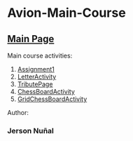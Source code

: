# Avion-Main-Course

 <h2><a href="https://rayleigh17.github.io/Avion-Main-Course/" target="blank">Main Page</a></h2>

Main course activities:
  1. <a href="https://rayleigh17.github.io/Avion-Main-Course/Assignment1/index.html" target="_blank">Assignment1</a>
  2. <a href="https://rayleigh17.github.io/Avion-Main-Course/LetterActivity/index.html" target="_blank">LetterActivity</a>
  3. <a href="https://rayleigh17.github.io/Avion-Main-Course/TributePage/index.html" target="_blank">TributePage</a>
  4. <a href="https://rayleigh17.github.io/Avion-Main-Course/ChessBoardActivity/index.html" target="_blank">ChessBoardActivity</a>
  5. <a href="https://rayleigh17.github.io/Avion-Main-Course/GridChessBoardActivity/index.html" target="_blank">GridChessBoardActivity</a>

Author:
<h3><strong>Jerson Nuñal</strong></h3>
